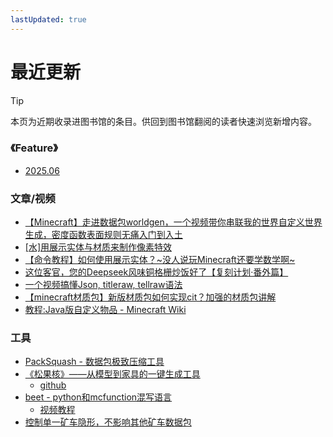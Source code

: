 ```yaml
---
lastUpdated: true
---
```


<script setup>
import { useData } from 'vitepress'
import ColorLine from '/.vitepress/vue/ColorLine.vue'
const { isDark } = useData()
</script>

# 最近更新
<ColorLine :height="4"/>

> [!TIP]
> 本页为近期收录进图书馆的条目。供回到图书馆翻阅的读者快速浏览新增内容。
  



### 《Feature》
- [2025.06](/feature/index/202506.md)

### 文章/视频
- [【Minecraft】走进数据包worldgen，一个视频带你串联我的世界自定义世界生成，密度函数表面规则无痛入门到入土](https://www.bilibili.com/video/BV1YbTLzPEaU/)
- [[水]用展示实体与材质来制作像素特效](https://www.bilibili.com/video/BV1k6EiziERr/)
- [【命令教程】如何使用展示实体？~没人说玩Minecraft还要学数学啊~](https://www.bilibili.com/video/BV1hC5YzAE5w)
- [这位客官，您的Deepseek风味铜格栅炒饭好了【复刻计划·番外篇】](https://www.bilibili.com/video/BV1eBP4eiE4G)
- [一个视频搞懂Json, titleraw, tellraw语法](https://www.bilibili.com/video/BV14RFeePEJp/)
- [【minecraft材质包】新版材质包如何实现cit？加强的材质包讲解](https://www.bilibili.com/video/BV1GoFQedE7z/)
- [教程:Java版自定义物品 - Minecraft Wiki](https://zh.minecraft.wiki/w/Tutorial:Java%E7%89%88%E8%87%AA%E5%AE%9A%E4%B9%89%E7%89%A9%E5%93%81)


### 工具
- [PackSquash - 数据包极致压缩工具](https://packsquash.aylas.org/)
- [《松果核》——从模型到家具的一键生成工具](https://www.bilibili.com/opus/1044581242377338887)
  - [github](https://github.com/Acappellia/pinecone/)
- [beet - python和mcfunction混写语言](https://github.com/mcbeet)
  - [视频教程](https://youtu.be/IOS-OnqE4GY?feature=shared)
- [控制单一矿车隐形，不影响其他矿车数据包](https://github.com/ElGeroIngles/invisible-minecarts-mc)